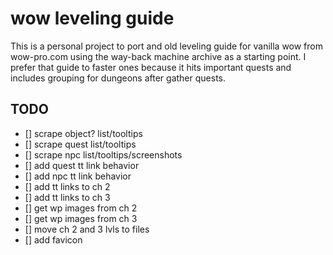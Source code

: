 # wow leveling guide

This is a personal project to port and old
leveling guide for vanilla wow from wow-pro.com
using the way-back machine archive as a 
starting point.  I prefer that guide to faster 
ones because it hits important quests and includes
grouping for dungeons after gather quests.

## TODO
- [] scrape object? list/tooltips
- [] scrape quest list/tooltips
- [] scrape npc list/tooltips/screenshots
- [] add quest tt link behavior
- [] add npc tt link behavior
- [] add tt links to ch 2
- [] add tt links to ch 3
- [] get wp images from ch 2
- [] get wp images from ch 3
- [] move ch 2 and 3 lvls to files
- [] add favicon